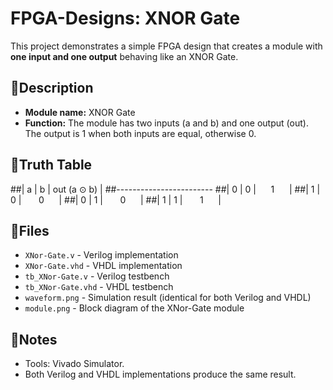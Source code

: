 # FPGA-Designs: XNOR Gate
This project demonstrates a simple FPGA design that creates a module with **one input and one output** behaving like an XNOR Gate.

## 📌Description
- **Module name:**  XNOR Gate
- **Function:**     The module has two inputs (a and b) and one output (out). The output is 1 when both inputs are equal, otherwise 0.

## 🧮Truth Table
##| a | b | out (a ⊙ b) |
##------------------------
##|‎ 0‎ |‎ 0‎ |‎ ‎ ‎ ‎ ‎ ‎ ‎ 1‎ ‎ ‎ ‎ ‎ ‎ |
##|‎ 1‎ |‎ 0‎ |‎ ‎ ‎ ‎ ‎ ‎ ‎ 0 ‎ ‎ ‎ ‎ ‎ |
##|‎ 0‎ |‎ 1‎ |‎ ‎ ‎ ‎ ‎ ‎ ‎ 0 ‎ ‎ ‎ ‎ ‎ |
‎##|‎ 1 |‎ 1‎ |‎ ‎ ‎ ‎ ‎ ‎ ‎ 1‎ ‎ ‎ ‎ ‎ ‎ |

## 📂Files
- `XNor-Gate.v`        - Verilog   implementation
- `XNor-Gate.vhd`      - VHDL      implementation
- `tb_XNor-Gate.v`     - Verilog   testbench
- `tb_XNor-Gate.vhd`   - VHDL      testbench
- `waveform.png`      - Simulation result (identical for both Verilog and VHDL)
- `module.png`        - Block diagram of the XNor-Gate module

## 📝Notes
- Tools:    Vivado Simulator.
- Both Verilog and VHDL implementations produce the same result.
